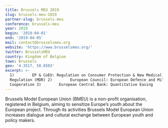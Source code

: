 ```yaml
---
title: Brussels MEU 2019
slug: brussels-meu-2019
partner-slug: brussels-meu
conference: brussels-meu
year: 2019
begin: '2019-04-01'
end: '2019-04-05'
mail: contact@brusselsmeu.org
website: 'https://www.brusselsmeu.org/'
twitter: BrusselsMEU
country: Kingdom of Belgium
town: Brussels
geo: '4.3517, 50.8503'
excerpt: >-
  1)        EP & CoEU: Regulation on Consumer Protection & New Medical Device
  Regulation (MDR) 2)        European Council: European Defence and Military
  Cooperation 3)        European Central Bank: Quantitative Easing
---
```

Brussels Model European Union (BMEU) is a non-profit organisation, registered in Belgium, aiming to sensitize Europe’s youth about the European project. Through its activities Brussels Model European Union increases dialogue and cultural exchange between European youth and policy makers.
